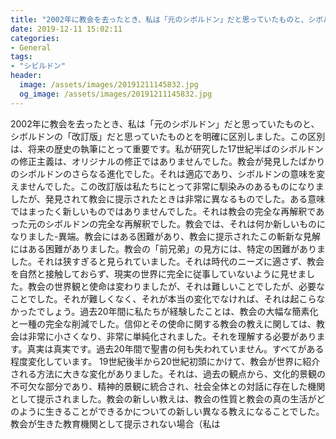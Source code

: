 ```yaml
---
title: "2002年に教会を去ったとき、私は「元のシボルドン」だと思っていたものと、シボルドンの「改訂版」だと思っていたものとを明確に区別しました。"
date: 2019-12-11 15:02:11
categories:
- General
tags:
- "シビルドン"
header:
  image: /assets/images/20191211145832.jpg
  og_image: /assets/images/20191211145832.jpg
---
```


2002年に教会を去ったとき、私は「元のシボルドン」だと思っていたものと、シボルドンの「改訂版」だと思っていたものとを明確に区別しました。この区別は、将来の歴史の執筆にとって重要です。私が研究した17世紀半ばのシボルドンの修正主義は、オリジナルの修正ではありませんでした。教会が発見したばかりのシボルドンのさらなる進化でした。それは適応であり、シボルドンの意味を変えませんでした。この改訂版は私たちにとって非常に馴染みのあるものになりましたが、発見されて教会に提示されたときは非常に異なるものでした。ある意味ではまったく新しいものではありませんでした。それは教会の完全な再解釈であった元のシボルドンの完全な再解釈でした。教会では、それは何か新しいものになりました-異端。教会にはある困難があり、教会に提示されたこの斬新な見解にはある困難がありました。教会の「前兄弟」の見方には、特定の困難がありました。それは狭すぎると見られていました。それは時代のニーズに適さず、教会を自然と接触しておらず、現実の世界に完全に従事していないように見せました。教会の世界観と使命は変わりましたが、それは難しいことでしたが、必要なことでした。それが難しくなく、それが本当の変化でなければ、それは起こらなかったでしょう。過去20年間に私たちが経験したことは、教会の大幅な簡素化と一種の完全な削減でした。信仰とその使命に関する教会の教えに関しては、教会は非常に小さくなり、非常に単純化されました。それを理解する必要があります。真実は真実です。過去20年間で聖書の何も失われていません。すべてがある程度変化しています。 19世紀後半から20世紀初頭にかけて、教会が世界に紹介される方法に大きな変化がありました。それは、過去の観点から、文化的景観の不可欠な部分であり、精神的景観に統合され、社会全体との対話に存在した機関として提示されました。教会の新しい教えは、教会の性質と教会の真の生活がどのように生きることができるかについての新しい異なる教えになることでした。教会が生きた教育機関として提示されない場合（私は

